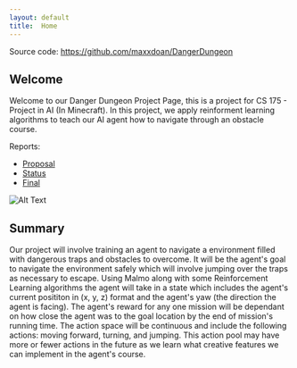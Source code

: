 ```yaml
---
layout: default
title:  Home
---
```


Source code: https://github.com/maxxdoan/DangerDungeon

## Welcome 
Welcome to our Danger Dungeon Project Page, this is a project for CS 175 - Project in AI (In Minecraft). 
In this project, we apply reinforment learning algorithms to teach our AI agent how to navigate through an obstacle course.

Reports:

- [Proposal](proposal.html)
- [Status](status.html)
- [Final](final.html)

![Alt Text](https://images-ext-2.discordapp.net/external/6BF6DzNVG143Fw7lkTALGRoUZasb8HKdEt1zrF1kxHo/https/cdn.mos.cms.futurecdn.net/m3WrriWje4hvzFBpALojFm-970-80.jpg.webp)


## Summary
Our project will involve training an agent to navigate a environment filled with dangerous traps and obstacles to overcome. It will be the agent's goal to navigate the environment safely which will involve jumping over the traps as necessary to escape. Using Malmo along with some Reinforcement Learning algorithms the agent will take in a state which includes the agent's current posititon in (x, y, z) format and the agent's yaw (the direction the agent is facing). The agent's reward for any one mission will be dependant on how close the agent was to the goal location by the end of mission's running time. The action space will be continuous and include the following actions: moving forward, turning, and jumping. This action pool may have more or fewer actions in the future as we learn what creative features we can implement in the agent's course.

